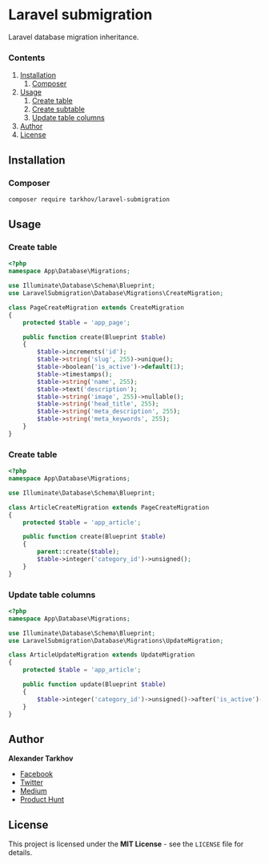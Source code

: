 # Laravel submigration

Laravel database migration inheritance.

### Contents

1. [Installation](#installation)
   1. [Composer](#composer)
2. [Usage](#usage)
   1. [Create table](#create-table)
   2. [Create subtable](#create-subtable)
   2. [Update table columns](#update-table-columns)
3. [Author](#author)
4. [License](#license)

## Installation

### Composer

```bash
composer require tarkhov/laravel-submigration
```

## Usage

### Create table

```php
<?php
namespace App\Database\Migrations;

use Illuminate\Database\Schema\Blueprint;
use LaravelSubmigration\Database\Migrations\CreateMigration;

class PageCreateMigration extends CreateMigration
{
    protected $table = 'app_page';

    public function create(Blueprint $table)
    {
        $table->increments('id');
        $table->string('slug', 255)->unique();
        $table->boolean('is_active')->default(1);
        $table->timestamps();
        $table->string('name', 255);
        $table->text('description');
        $table->string('image', 255)->nullable();
        $table->string('head_title', 255);
        $table->string('meta_description', 255);
        $table->string('meta_keywords', 255);
    }
}
```

### Create table

```php
<?php
namespace App\Database\Migrations;

use Illuminate\Database\Schema\Blueprint;

class ArticleCreateMigration extends PageCreateMigration 
{
    protected $table = 'app_article';

    public function create(Blueprint $table)
    {
        parent::create($table);
        $table->integer('category_id')->unsigned();
    }
}
```

### Update table columns

```php
<?php
namespace App\Database\Migrations;

use Illuminate\Database\Schema\Blueprint;
use LaravelSubmigration\Database\Migrations\UpdateMigration;

class ArticleUpdateMigration extends UpdateMigration 
{
    protected $table = 'app_article';

    public function update(Blueprint $table)
    {
        $table->integer('category_id')->unsigned()->after('is_active')->change();
    }
}
```

## Author

**Alexander Tarkhov**

* [Facebook](https://www.facebook.com/alex.tarkhov)
* [Twitter](https://twitter.com/alextarkhov)
* [Medium](https://medium.com/@tarkhov)
* [Product Hunt](https://www.producthunt.com/@tarkhov)

## License

This project is licensed under the **MIT License** - see the `LICENSE` file for details.
